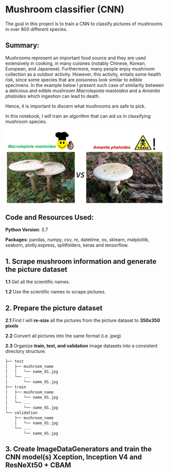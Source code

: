 # Mushroom classifier (CNN)

The goal in this project is to train a CNN to classify pictures of mushrooms in over 800 different species.

## Summary:

Mushrooms represent an important food source and they are used extensively in cooking, in many cuisines (notably Chinese, Korean, European, and Japanese). Furthermore, many people enjoy mushroom collection as a outdoor activity. However, this activity, entails some health risk, since some species that are poisoness look similar to edible specimens. In the example below I present such case of similarity between a delicious and edible mushroom *Macrolepiota mastoidea* and a *Amanita phaloides* which ingestion can lead to death.

Hence, it is important to discern what mushrooms are safe to pick.

In this notebook, I will train an algorithm that can aid us in classifying mushroom species.

<img src="figures/edible_vs_toxic.png" width="600"/> 

## Code and Resources Used:

**Python Version**: 3.7

**Packages**: pandas, numpy, csv, re, datetime, os, sklearn, matplotlib, seaborn, plotly.express, splitfolders, keras and tensorflow.

## 1. Scrape mushroom information and generate the picture dataset

**1.1** Get all the scientific names. 

**1.2** Use the scientific names to scrape pictures.

## 2. Prepare the picture dataset

**2.1**  First I will **re-size** all the pictures from the picture dataset to **350x350 pixels** 

**2.2** Convert all pictures into the same format (i.e. jpeg)

**2.3** Organize **train, test, and validation** image datasets into a consistent directory structure.

    ├── test
    │   ├── mushroom_name
    │   │   └── name_01.jpg
    │   └── ...
    │       └── name_01.jpg
    ├── train
    │   ├── mushroom_name
    │   │   └── name_01.jpg
    │   └── ...
    │       └── name_01.jpg
    └── validation
        ├── mushroom_name
        │   └── name_01.jpg
        └── ...
            └── name_01.jpg
            
## 3. Create ImageDataGenerators and train the CNN model(s) Xception, Inception V4 and ResNeXt50 + CBAM


